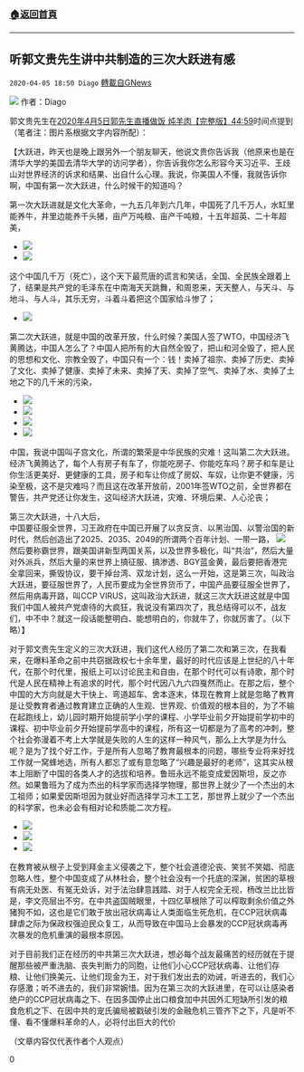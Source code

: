 ###  [:house:返回首頁](https://github.com/ourhimalayas/txt)
---

## 听郭文贵先生讲中共制造的三次大跃进有感
`2020-04-05 18:50 Diago` [轉載自GNews](https://gnews.org/zh-hant/163164/)

![](https://s3-ap-northeast-1.amazonaws.com/news.guo.offload.media/wp-content/uploads/2020/04/05182228/%E4%B8%8B%E8%BC%89-4.jpg)
作者：Diago

郭文贵先生在[2020年4月5日郭先生直播做饭 炖羊肉【完整版】44:59](https://youtu.be/CdNLch2IdI4?t=2699)时间点提到（笔者注：图片系根据文字内容所配）：

【大跃进，昨天也是晚上跟另外一个朋友聊天，他说文贵你告诉我（他原来也是在清华大学的美国去清华大学的访问学者），你告诉我你怎么形容今天习近平、王歧山对世界经济的诉求和结果、出自什么心理。我说，你美国人不懂，我就告诉你啊，中国有第一次大跃进，什么时候干的知道吗？

第一次大跃进就是文化大革命，一九五几年到六几年，中国死了几千万人，水缸里能养牛，井里边能养千头猪，亩产万吨粮、亩产千吨粮，十五年超英、二十年超美，

- ![](https://s3-ap-northeast-1.amazonaws.com/news.guo.offload.media/wp-content/uploads/2020/04/05182417/images-1-1.jpg)
- ![](https://s3-ap-northeast-1.amazonaws.com/news.guo.offload.media/wp-content/uploads/2020/04/05182950/unnamed-1.jpg)

这个中国几千万（死亡），这个天下最荒唐的谎言和笑话，全国、全民族全跟着上了，结果是共产党的毛泽东在中南海天天跳舞，和周恩来，天天整人，与天斗、与地斗、与人斗，其乐无穷，斗着斗着把这个国家给斗惨了；

- ![](https://s3-ap-northeast-1.amazonaws.com/news.guo.offload.media/wp-content/uploads/2020/04/05182443/images-2.jpg)


第二次大跃进，就是中国的改革开放，什么时候？美国人签了WTO，中国经济飞黄腾达，中国人怎么了？中国人把所有的大自然全毁了，把山和河全毁了，把人民的思想和文化、宗教全毁了，中国只有一个：钱！卖掉了祖宗、卖掉了历史、卖掉了文化、卖掉了健康、卖掉了未来、卖掉了天、卖掉了空气、卖掉了水、卖掉了土地之下的几千米的污染，

- ![](https://s3-ap-northeast-1.amazonaws.com/news.guo.offload.media/wp-content/uploads/2020/04/05182453/%E4%B8%8B%E8%BC%89-5.jpg)
- ![](https://s3-ap-northeast-1.amazonaws.com/news.guo.offload.media/wp-content/uploads/2020/04/05183152/images-2-2.jpg)
- ![](https://s3-ap-northeast-1.amazonaws.com/news.guo.offload.media/wp-content/uploads/2020/04/05183201/images-3-2.jpg)
- ![](https://s3-ap-northeast-1.amazonaws.com/news.guo.offload.media/wp-content/uploads/2020/04/05183213/%E4%B8%8B%E8%BC%89-1-5.jpg)


中国，我说中国叫子宫文化，所谓的繁荣是中华民族的灾难！这叫第二次大跃进。经济飞黄腾达了，每个人有房子有车了，你能吃房子、你能吃车吗？房子和车是让你生活更美好、更健康的工具，房子和车让你成了房奴、车奴，让你更不健康，污染至极，这不是灾难吗？而且这在改革开放前，2001年签WTO之前，全世界都在警告，共产党还让你发生，这叫经济大跃进，灾难、环境后果、人心沦丧；

第三次大跃进，十八大后，<br>中国要征服全世界，习王政府在中国已开展了以贪反贪、以黑治国、以警治国的新时代，然后创造出了2025、2035、2049的所谓两个百年计划、一带一路，
![](https://s3-ap-northeast-1.amazonaws.com/news.guo.offload.media/wp-content/uploads/2020/04/05182606/90973769f786ea52b5a867178c25563b.png)
然后要称霸世界，跟美国讲新型两国关系，以及世界多极化，叫“共治”，然后大量对外派兵，然后大量的来世界上搞征服、搞渗透、BGY蓝金黄，最后要把香港完全拿回来，撕毁协议，要干掉台湾、双龙计划，这么一开始，这是第三次，叫政治大跃进，要征服世界了，人民币要成为全世界货币了，中国产品要征服全世界了，然后用病毒开路，叫CCP VIRUS，这叫政治大跃进，就这三次大跃进这就是中国我们中国人被共产党虐待的大疯狂，我说没有第四次了，我总结得可以不，战友们，中不中？就这一段话能整明白、能想明白的，你就牛了，你就厉害了。（以下略）】

对于郭文贵先生定义的三次大跃进，我们这代人经历了第二次和第三次，在我看来，在爆料革命之前中共窃据政权七十余年里，最好的时代应该是上世纪的八十年代，在那个时代里，报纸上可以讨论民主和自由，在那个时代可以有诗歌，那个时代是人民在精神上有追求的时代，那个时代因八九六四戛然而止。在那之后，整个中国的大方向就是大干快上、弯道超车、舍本逐末，体现在教育上就是忽略了教育是让受教育者通过教育建立正确的人生观、世界观、价值观的根本目的，为了不输在起跑线上，幼儿园时期开始提前学小学的课程、小学毕业前夕开始提前学初中的课程、初中毕业前夕开始提前学高中的课程，所有这一切都是为了高考的冲刺，整个社会弥漫着不考上大学就是失败的人生的这样一种风气，那么上大学是为什么呢？是为了找个好工作，于是所有人忽略了教育最根本的问题，哪些专业将来好找工作就一窝蜂地选，所有人都忘了或有意忽略了“兴趣是最好的老师”，这其实从根本上阻断了中国的各类人才的选拔和培养。鲁班永远不能变成爱因斯坦，反之亦然。如果鲁班为了成为杰出的科学家而选择学物理，那世界上就少了一个杰出的木工祖师；如果爱因斯坦因为就业好而选择学习木工工艺，那世界上就少了一个杰出的科学家，也未必会有相对论和质能二次方程。

- ![](https://s3-ap-northeast-1.amazonaws.com/news.guo.offload.media/wp-content/uploads/2020/04/05183459/images-4.jpg)
- ![](https://s3-ap-northeast-1.amazonaws.com/news.guo.offload.media/wp-content/uploads/2020/04/05182615/%E4%B8%8B%E8%BC%89-3-1.jpg)
- ![](https://s3-ap-northeast-1.amazonaws.com/news.guo.offload.media/wp-content/uploads/2020/04/05183520/%E4%B8%8B%E8%BC%89-5-1.jpg)


在教育被从根子上受到拜金主义侵袭之下，整个社会道德沦丧、笑贫不笑娼、彻底忽略人性，整个中国变成了从林社会，整个社会没有一个托底的深渊，贫困的草根有病无处医、有冤无处诉，对于法治肆意践踏、对于人权完全无视，杨改兰比比皆是，李文亮层出不穷。在中共盗国贼眼里，十四亿草根除了可以榨取剩余价值之外猪狗不如，这也是它们敢于放出冠状病毒让人类面临生死危机，在CCP冠状病毒肆虐之际为保政权强迫民众复工，从而导致在中国马上会暴发的CCP冠状病毒再次暴发的危机重演的最根本原因。

对于目前我们正在经历的中共第三次大跃进，想必每个战友最痛苦的经历就在于提醒那些被严重洗脑、丧失判断力的同胞，让他们小心CCP冠状病毒、让他们存粮、让他们换美元、让他们现金为王，对于我们发出去的劝诫，听进去的，我们心存感激；听不进去的，我们非常婉惜。因为在第三次的大跃进里，在可以让感染者绝户的CCP冠状病毒之下、在因多国停止出口粮食加中共因外汇短缺所引发的粮食危机之下、在因中共的宠氏骗局被戳破引发的金融危机三管齐下之下，凡是听不懂、看不懂爆料革命的人，必将付出巨大的代价

（文章内容仅代表作者个人观点）

0
